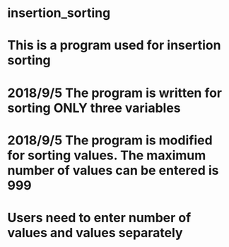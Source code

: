 # insertion_sorting
# This is a program used for insertion sorting
# 2018/9/5 The program is written for sorting ONLY three variables
# 2018/9/5 The program is modified for sorting values. The maximum number of values can be entered  is 999
# Users need to enter number of values and values separately
